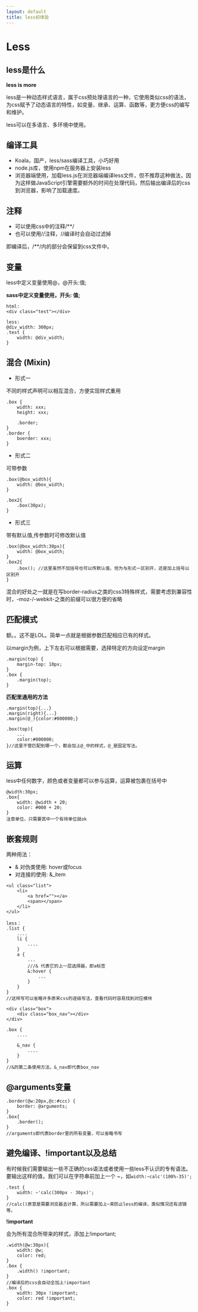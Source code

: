 ```yaml
---
layout: default
title: less初体验
---
```


# Less

## less是什么

**less is more**

less是一种动态样式语言，属于css预处理语言的一种，它使用类似css的语法，为css赋予了动态语言的特性，如变量、继承、运算、函数等，更方便css的编写和维护。

less可以在多语言、多环境中使用。

## 编译工具

- Koala，国产，less/sass编译工具，小巧好用
- node.js库，使用npm在服务器上安装less
- 浏览器端使用，加载less.js在浏览器端编译less文件，但不推荐这种做法，因为这样做JavaScript引擎需要额外的时间在处理代码，然后输出编译后的css到浏览器，影响了加载速度。

## 注释

- 可以使用css中的注释/**/
- 也可以使用//注释，//编译时会自动过滤掉

即编译后，/**/内的部分会保留到css文件中。

## 变量

less中定义变量使用@，@开头:值;

**sass中定义变量使用$，$开头: 值;**

~~~
html:
<div class="test"></div>

less:
@div_width: 300px;
.test {
	width: @div_width;
}
~~~

## 混合 (Mixin)

- 形式一

不同的样式声明可以相互混合，方便实现样式重用

~~~
.box {
	width: xxx;
	height: xxx;

	.border;
}
.border {
	boerder: xxx;
}
~~~

- 形式二

可带参数

~~~
.box(@box_width){
	width: @box_width;
}

.box2{
	.box(30px);
}
~~~

- 形式三

带有默认值,传参数时可修改默认值

~~~
.box(@box_width:30px){
	width: @box_width;
}
.box2{
	.box(); //这里虽然不加括号也可以传默认值，但为与形式一区别开，还是加上括号以区别开
}
~~~

混合的好处之一就是在写border-radius之类的css3特殊样式，需要考虑到兼容性时，-moz-/-webkit-之类的前缀可以很方便的省略

## 匹配模式

额。。这不是LOL。简单一点就是根据参数匹配相应已有的样式。

以margin为例，上下左右可以根据需要，选择特定的方向设定margin

~~~
.margin(top) {
	margin-top: 10px;
}
.box {
	.margin(top);
}
~~~

**匹配里通用的方法**

~~~
.margin(top){...}
.margin(right){...}
.margin(@_){color:#000000;}

.box(top){
	...
	color:#000000;
}//这里不管匹配到哪一个，都会加上@_中的样式，@_是固定写法。
~~~

## 运算

less中任何数字，颜色或者变量都可以参与运算，运算被包裹在括号中

~~~
@width:30px;
.box{
	width: @width + 20;
	color: #000 + 20;
}
注意单位，只需要其中一个有待单位就ok
~~~

## 嵌套规则

两种用法：

- & 对伪类使用: hover或focus
- 对连接的使用: &_item

~~~
<ul class="list">
	<li>
		<a href=""></a>
		<span></span>
	</li>
</ul>

less：
.list {
	....
	li {
		....
	}
	a {
		...
		///& 代表它的上一层选择器，即a标签
		&:hover {
			...
		}
	}
}
//这样写可以省略许多原来css的逐级写法，查看代码时容易找到对应模块
~~~

~~~
<div class="box">
	<div class="box_nav"></div>
</div>

.box {
	....

	&_nav {
		....
	}
}
//&的第二条使用方法，&_nav即代表box_nav
~~~

## @arguments变量

~~~
.border(@w:20px,@c:#ccc) {
	border: @arguments;
}
.box{
	.border();
}
//arguments即代表border里的所有变量，可以省略书写
~~~

## 避免编译、!important以及总结

有时候我们需要输出一些不正确的css语法或者使用一些less不认识的专有语法。
要输出这样的值，我们可以在字符串前加上一个 ~，如`width:~calc'(100%-35)';`

~~~
.test {
	width: ~'calc(300px - 30px)';
}
//calc()原意是需要浏览器去计算，所以需要加上~来防止less的编译，类似情况还有滤镜等。
~~~

**!important**

会为所有混合所带来的样式，添加上!important;

~~~
.width(@w:30px){
	width: @w;
	color: red;
}
.box {
	.width() !important;
}
//编译后的css会自动全加上!important
.box {
	width: 30px !important;
	color: red !important;
}
~~~